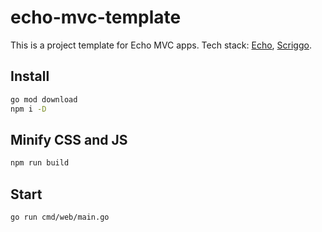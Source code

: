 # echo-mvc-template

This is a project template for Echo MVC apps. Tech stack: [Echo](https://echo.labstack.com/), [Scriggo](https://github.com/open2b/scriggo).

## Install

```sh
go mod download
npm i -D
```

## Minify CSS and JS

```sh
npm run build
```

## Start

```sh
go run cmd/web/main.go
```
